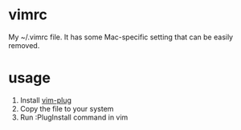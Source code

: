# vimrc
My ~/.vimrc file. It has some Mac-specific setting that can be easily removed.
# usage
1) Install [vim-plug](https://github.com/junegunn/vim-plug)
2) Copy the file to your system
3) Run :PlugInstall command in vim
